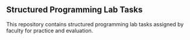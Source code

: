 <h2>Structured Programming Lab Tasks</h2>

<p>This repository contains structured programming lab tasks assigned by faculty for practice and evaluation.</p>

